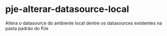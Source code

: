 # pje-alterar-datasource-local
Altera o datasource do ambiente local dentre os datasources existentes na pasta padrão do PJe
